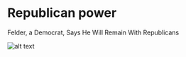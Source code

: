 # Republican power

Felder, a Democrat, Says He Will Remain With Republicans

![alt text](images/probablyrepublican.jpg "probablyrepublican")
